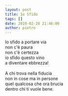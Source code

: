 ```yaml
---
layout: post
title: Io Sfido
tags: []
date: 2010-02-28 21:46:00
author: pietro
---
```

Io sfido a portare via<br/>non c'è paura<br/>non c'è certezza<br/>io sfido questo vino<br/>a diventare ebbrezza!<br/><br/>A chi trova nella fiducia<br/>non in cose ma in persone<br/>quel qualcosa che ora brucia<br/>dentro chi ti vuole bene.
